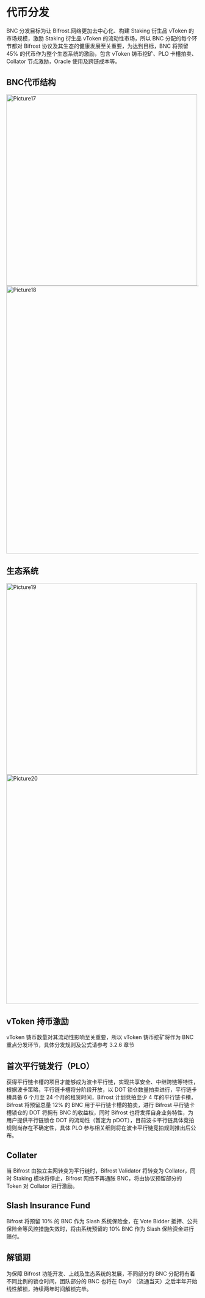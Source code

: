 # 代币分发

BNC 分发目标为让 Bifrost.网络更加去中心化、构建 Staking 衍生品 vToken 的市场规模，激励 Staking 衍生品 vToken 的流动性市场，所以 BNC 分配的每个环节都对 Bifrost 协议及其生态的健康发展至关重要，为达到目标，BNC 将预留 45% 的代币作为整个生态系统的激励，包含 vToken 铸币挖矿、PLO 卡槽拍卖、Collator 节点激励，Oracle 使用及跨链成本等。

## BNC代币结构

<img :src="$withBase('/zh/Picture17.png' )" alt="Picture17" width="500px" />

<img :src="$withBase('/zh/Picture18.png')" alt="Picture18" width="700px" />

## 生态系统

<img :src="$withBase('/zh/Picture19.png')" alt="Picture19" width="500px" />

<img :src="$withBase('/zh/Picture20.png')" alt="Picture20" width="600px" />

## vToken 持币激励

vToken 铸币数量对其流动性影响至关重要，所以 vToken 铸币挖矿将作为 BNC 重点分发环节，具体分发规则及公式请参考 3.2.6 章节

## 首次平行链发行（PLO）

获得平行链卡槽的项目才能够成为波卡平行链，实现共享安全、中继跨链等特性，根据波卡策略，平行链卡槽将分阶段开放，以 DOT 锁仓数量拍卖进行，平行链卡槽具备 6 个月至 24 个月的租赁时间，Bifrost 计划竞拍至少 4 年的平行链卡槽，Bifrost 将预留总量 12% 的 BNC 用于平行链卡槽的拍卖，进行 Bifrost 平行链卡槽锁仓的 DOT 将拥有 BNC 的收益权，同时 Bifrost 也将发挥自身业务特性，为用户提供平行链锁仓 DOT 的流动性（暂定为 pDOT），目前波卡平行链具体竞拍规则尚存在不确定性，具体 PLO 参与相关细则将在波卡平行链竞拍规则推出后公布。

## Collater

当 Bifrost 由独立主网转变为平行链时，Bifrost Validator 将转变为 Collator，同时 Staking 模块将停止，Bifrost 网络不再通胀 BNC，将由协议预留部分的 Token 对 Collator 进行激励。

## Slash Insurance Fund

Bifrost 将预留 10% 的 BNC 作为 Slash 系统保险金，在 Vote Bidder 抵押、公共保险金等风控措施失效时，将由系统预留的 10% BNC 作为 Slash 保险资金进行赔付。

## 解锁期

为保障 Bifrost 功能开发、上线及生态系统的发展，不同部分的 BNC 分配将有着不同比例的锁仓时间，团队部分的 BNC 也将在 Day0 （流通当天）之后半年开始线性解锁，持续两年时间解锁完毕。
